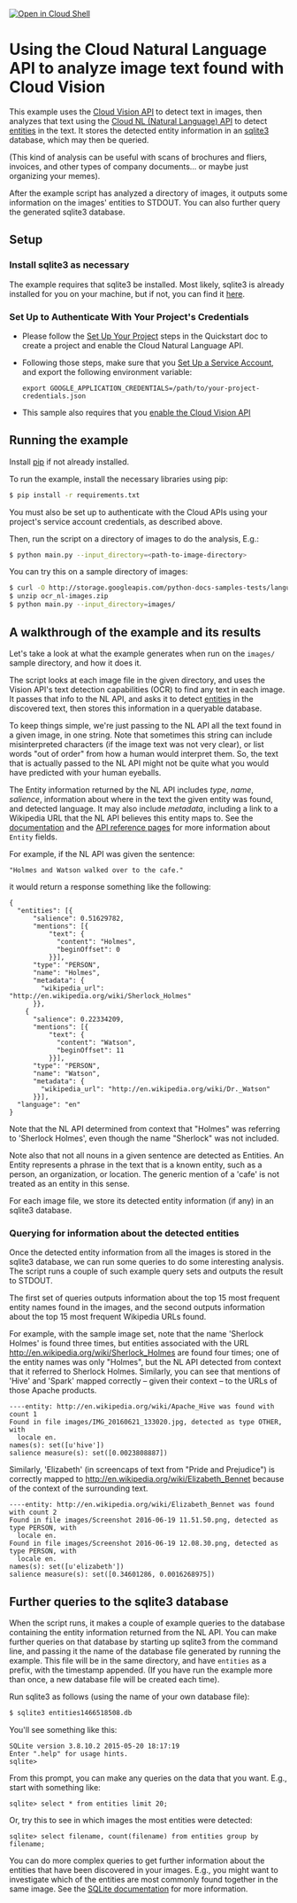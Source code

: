 

[![Open in Cloud Shell][shell_img]][shell_link]

[shell_img]: http://gstatic.com/cloudssh/images/open-btn.png
[shell_link]: https://console.cloud.google.com/cloudshell/open?git_repo=https://github.com/GoogleCloudPlatform/python-docs-samples&page=editor&open_in_editor=language/ocr_nl/README.md
# Using the Cloud Natural Language API to analyze image text found with Cloud Vision

This example uses the [Cloud Vision API](https://cloud.google.com/vision/) to
detect text in images, then analyzes that text using the [Cloud NL (Natural
Language) API](https://cloud.google.com/natural-language/) to detect
[entities](https://cloud.google.com/natural-language/docs/basics#entity_analysis)
in the text. It stores the detected entity
information in an [sqlite3](https://www.sqlite.org) database, which may then be
queried.

(This kind of analysis can be useful with scans of brochures and fliers,
invoices, and other types of company documents... or maybe just organizing your
memes).

After the example script has analyzed a directory of images, it outputs some
information on the images' entities to STDOUT. You can also further query
the generated sqlite3 database.

## Setup

### Install sqlite3 as necessary

The example requires that sqlite3 be installed. Most likely, sqlite3 is already
installed for you on your machine, but if not, you can find it
[here](https://www.sqlite.org/download.html).

### Set Up to Authenticate With Your Project's Credentials

* Please follow the [Set Up Your Project](https://cloud.google.com/natural-language/docs/getting-started#set_up_your_project)
steps in the Quickstart doc to create a project and enable the
Cloud Natural Language API.
* Following those steps, make sure that you [Set Up a Service
  Account](https://cloud.google.com/natural-language/docs/common/auth#set_up_a_service_account),
  and export the following environment variable:

    ```
    export GOOGLE_APPLICATION_CREDENTIALS=/path/to/your-project-credentials.json
    ```
* This sample also requires that you [enable the Cloud Vision
  API](https://console.cloud.google.com/apis/api/vision.googleapis.com/overview?project=_)

## Running the example

Install [pip](https://pip.pypa.io/en/stable/installing) if not already installed.

To run the example, install the necessary libraries using pip:

```sh
$ pip install -r requirements.txt
```

You must also be set up to authenticate with the Cloud APIs using your
project's service account credentials, as described above.

Then, run the script on a directory of images to do the analysis, E.g.:

```sh
$ python main.py --input_directory=<path-to-image-directory>
```

You can try this on a sample directory of images:

```sh
$ curl -O http://storage.googleapis.com/python-docs-samples-tests/language/ocr_nl-images.zip
$ unzip ocr_nl-images.zip
$ python main.py --input_directory=images/
```

## A walkthrough of the example and its results

Let's take a look at what the example generates when run on the `images/`
sample directory, and how it does it.

The script looks at each image file in the given directory, and uses the Vision
API's text detection capabilities (OCR) to find any text in each image.  It
passes that info to the NL API, and asks it to detect [entities](xxx) in the
discovered text, then stores this information in a queryable database.

To keep things simple, we're just passing to the NL API all the text found in a
given image, in one string. Note that sometimes this string can include
misinterpreted characters (if the image text was not very clear), or list words
"out of order" from how a human would interpret them. So, the text that is
actually passed to the NL API might not be quite what you would have predicted
with your human eyeballs.

The Entity information returned by the NL API includes *type*, *name*, *salience*,
information about where in the text the given entity was found, and detected
language.  It may also include *metadata*, including a link to a Wikipedia URL
that the NL API believes this entity maps to.  See the
[documentation](https://cloud.google.com/natural-language/docs/) and the [API
reference pages](https://cloud.google.com/natural-language/reference/rest/v1beta1/Entity)
for more information about `Entity` fields.

For example, if the NL API was given the sentence:

```
"Holmes and Watson walked over to the cafe."
```

it would return a response something like the following:

```
{
  "entities": [{
      "salience": 0.51629782,
      "mentions": [{
          "text": {
            "content": "Holmes",
            "beginOffset": 0
          }}],
      "type": "PERSON",
      "name": "Holmes",
      "metadata": {
        "wikipedia_url": "http://en.wikipedia.org/wiki/Sherlock_Holmes"
      }},
    {
      "salience": 0.22334209,
      "mentions": [{
          "text": {
            "content": "Watson",
            "beginOffset": 11
          }}],
      "type": "PERSON",
      "name": "Watson",
      "metadata": {
        "wikipedia_url": "http://en.wikipedia.org/wiki/Dr._Watson"
      }}],
  "language": "en"
}
```

Note that the NL API determined from context that "Holmes" was referring to
'Sherlock Holmes', even though the name "Sherlock" was not included.

Note also that not all nouns in a given sentence are detected as Entities. An
Entity represents a phrase in the text that is a known entity, such as a person,
an organization, or location. The generic mention of a 'cafe' is not treated as
an entity in this sense.

For each image file, we store its detected entity information (if any) in an
sqlite3 database.

### Querying for information about the detected entities

Once the detected entity information from all the images is stored in the
sqlite3 database, we can run some queries to do some interesting analysis.  The
script runs a couple of such example query sets and outputs the result to STDOUT.

The first set of queries outputs information about the top 15 most frequent
entity names found in the images, and the second outputs information about the
top 15 most frequent Wikipedia URLs found.

For example, with the sample image set, note that the name 'Sherlock Holmes' is
found three times, but entities associated with the URL
http://en.wikipedia.org/wiki/Sherlock_Holmes are found four times; one of the
entity names was only "Holmes", but the NL API detected from context that it
referred to Sherlock Holmes. Similarly, you can see that mentions of 'Hive' and
'Spark' mapped correctly – given their context – to the URLs of those Apache
products.

```
----entity: http://en.wikipedia.org/wiki/Apache_Hive was found with count 1
Found in file images/IMG_20160621_133020.jpg, detected as type OTHER, with
  locale en.
names(s): set([u'hive'])
salience measure(s): set([0.0023808887])
```

Similarly, 'Elizabeth' (in screencaps of text from "Pride and Prejudice") is
correctly mapped to http://en.wikipedia.org/wiki/Elizabeth_Bennet because of the
context of the surrounding text.

```
----entity: http://en.wikipedia.org/wiki/Elizabeth_Bennet was found with count 2
Found in file images/Screenshot 2016-06-19 11.51.50.png, detected as type PERSON, with
  locale en.
Found in file images/Screenshot 2016-06-19 12.08.30.png, detected as type PERSON, with
  locale en.
names(s): set([u'elizabeth'])
salience measure(s): set([0.34601286, 0.0016268975])
```

## Further queries to the sqlite3 database

When the script runs, it makes a couple of example queries to the database
containing the entity information returned from the NL API. You can make further
queries on that database by starting up sqlite3 from the command line, and
passing it the name of the database file generated by running the example.  This
file will be in the same directory, and have `entities` as a prefix, with the
timestamp appended. (If you have run the example more than once, a new database
file will be created each time).

Run sqlite3 as follows (using the name of your own database file):

```sh
$ sqlite3 entities1466518508.db
```

You'll see something like this:

```
SQLite version 3.8.10.2 2015-05-20 18:17:19
Enter ".help" for usage hints.
sqlite>
```

From this prompt, you can make any queries on the data that you want.  E.g.,
start with something like:

```
sqlite> select * from entities limit 20;
```

Or, try this to see in which images the most entities were detected:

```
sqlite> select filename, count(filename) from entities group by filename;
```

You can do more complex queries to get further information about the entities
that have been discovered in your images.  E.g., you might want to investigate
which of the entities are most commonly found together in the same image. See
the [SQLite documentation](https://www.sqlite.org/docs.html) for more
information.


